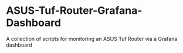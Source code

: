 # ASUS-Tuf-Router-Grafana-Dashboard
A collection of scripts for monitoring an ASUS Tuf Router via a Grafana dashboard
